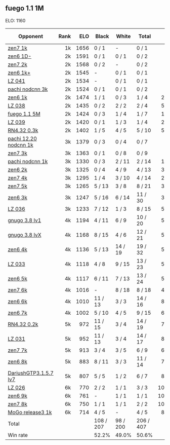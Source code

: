 ## fuego 1.1 1M ##

ELO: 1160

Opponent | Rank | ELO | Black | White | Total | Win rate
---------|-----:|----:|-------|-------|-------|-------:
[zen7 1k](zen7%201k.md) | 1k | 1656 | 0 / 1 | - | 0 / 1 | 0.0%
[zen6 1D-](zen6%201D-.md) | 2k | 1591 | 0 / 1 | 0 / 1 | 0 / 2 | 0.0%
[zen7 2k](zen7%202k.md) | 2k | 1568 | 0 / 2 | - | 0 / 2 | 0.0%
[zen6 1k+](zen6%201k+.md) | 2k | 1545 | - | 0 / 1 | 0 / 1 | 0.0%
[LZ 041](LZ%20041.md) | 2k | 1534 | - | 0 / 1 | 0 / 1 | 0.0%
[pachi nodcnn 3k](pachi%20nodcnn%203k.md) | 2k | 1524 | 0 / 1 | 0 / 1 | 0 / 2 | 0.0%
[zen6 1k](zen6%201k.md) | 2k | 1474 | 1 / 1 | 0 / 3 | 1 / 4 | 25.0%
[LZ 038](LZ%20038.md) | 2k | 1435 | 0 / 2 | 2 / 2 | 2 / 4 | 50.0%
[fuego 1.1 5M](fuego%201.1%205M.md) | 2k | 1424 | 0 / 3 | 1 / 4 | 1 / 7 | 14.3%
[LZ 039](LZ%20039.md) | 2k | 1420 | 0 / 1 | 1 / 3 | 1 / 4 | 25.0%
[RN4.32 0.3k](RN4.32%200.3k.md) | 2k | 1402 | 1 / 5 | 4 / 5 | 5 / 10 | 50.0%
[pachi 12.20 nodcnn 1k](pachi%2012.20%20nodcnn%201k.md) | 3k | 1379 | 0 / 3 | 0 / 4 | 0 / 7 | 0.0%
[zen7 3k](zen7%203k.md) | 3k | 1363 | 0 / 1 | 0 / 8 | 0 / 9 | 0.0%
[pachi nodcnn 1k](pachi%20nodcnn%201k.md) | 3k | 1330 | 0 / 3 | 2 / 11 | 2 / 14 | 14.3%
[zen6 2k](zen6%202k.md) | 3k | 1325 | 0 / 4 | 4 / 9 | 4 / 13 | 30.8%
[zen7 4k](zen7%204k.md) | 3k | 1295 | 1 / 4 | 3 / 10 | 4 / 14 | 28.6%
[zen7 5k](zen7%205k.md) | 3k | 1265 | 5 / 13 | 3 / 8 | 8 / 21 | 38.1%
[zen6 3k](zen6%203k.md) | 3k | 1247 | 5 / 16 | 6 / 14 | 11 / 30 | 36.7%
[LZ 036](LZ%20036.md) | 3k | 1233 | 7 / 12 | 1 / 3 | 8 / 15 | 53.3%
[gnugo 3.8 lv1](gnugo%203.8%20lv1.md) | 4k | 1194 | 4 / 11 | 6 / 9 | 10 / 20 | 50.0%
[gnugo 3.8 lvX](gnugo%203.8%20lvX.md) | 4k | 1168 | 8 / 15 | 4 / 6 | 12 / 21 | 57.1%
[zen6 4k](zen6%204k.md) | 4k | 1136 | 5 / 13 | 14 / 19 | 19 / 32 | 59.4%
[LZ 033](LZ%20033.md) | 4k | 1118 | 4 / 8 | 9 / 15 | 13 / 23 | 56.5%
[zen6 5k](zen6%205k.md) | 4k | 1117 | 6 / 11 | 7 / 13 | 13 / 24 | 54.2%
[zen7 6k](zen7%206k.md) | 4k | 1016 | - | 8 / 18 | 8 / 18 | 44.4%
[zen6 6k](zen6%206k.md) | 4k | 1010 | 11 / 13 | 3 / 3 | 14 / 16 | 87.5%
[zen6 7k](zen6%207k.md) | 4k | 1002 | 5 / 10 | 4 / 5 | 9 / 15 | 60.0%
[RN4.32 0.2k](RN4.32%200.2k.md) | 5k | 972 | 11 / 15 | 3 / 4 | 14 / 19 | 73.7%
[LZ 031](LZ%20031.md) | 5k | 952 | 11 / 13 | 3 / 4 | 14 / 17 | 82.4%
[zen7 7k](zen7%207k.md) | 5k | 913 | 3 / 4 | 3 / 5 | 6 / 9 | 66.7%
[zen6 8k](zen6%208k.md) | 5k | 883 | 8 / 11 | 3 / 3 | 11 / 14 | 78.6%
[DariushGTP3.1.5.7 lv7](DariushGTP3.1.5.7%20lv7.md) | 5k | 807 | 5 / 5 | 1 / 2 | 6 / 7 | 85.7%
[LZ 026](LZ%20026.md) | 6k | 770 | 2 / 2 | 1 / 1 | 3 / 3 | 100.0%
[zen6 9k](zen6%209k.md) | 6k | 761 | - | 1 / 1 | 1 / 1 | 100.0%
[zen7 8k](zen7%208k.md) | 6k | 750 | 1 / 1 | 1 / 1 | 2 / 2 | 100.0%
[MoGo release3 1k](MoGo%20release3%201k.md) | 6k | 714 | 4 / 5 | - | 4 / 5 | 80.0%
Total | | | 108 / 207 | 98 / 200 | 206 / 407 | 
Win rate| | | 52.2% | 49.0% | 50.6% | 
